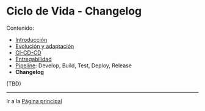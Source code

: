 # Ciclo de Vida - Changelog

Contenido:

- [Introducción](../application-lifecycle.md)
- [Evolución y adaptación](al-evolution-and-adaptation.md)
- [CI-CD-CD](al-cicdcd.md)
- [Entregabilidad](al-releasability.md)
- [Pipeline](al-pipeline.md): Develop, Build, Test, Deploy, Release
- **Changelog**

(TBD)

---

Ir a la [Página principal](../toc.md)
